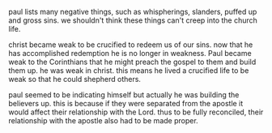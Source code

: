 paul lists many negative things, such as whispherings, slanders, puffed up and gross sins. we shouldn't think these things can't creep into the church life.

christ became weak to be crucified to redeem us of our sins. now that he has accomplished redemption he is no longer in weakness. Paul became weak to the Corinthians that he might preach the gospel to them and build them up. he was weak in christ. this means he lived a crucified life to be weak so that he could shepherd others.

paul seemed to be indicating himself but actually he was building the believers up. this is because if they were separated from the apostle it would affect their relationship with the Lord. thus to be fully reconciled, their relationship with the apostle also had to be made proper.
